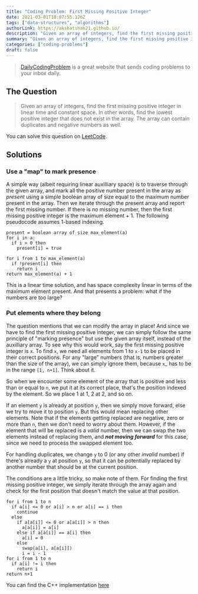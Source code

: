 ```yaml
---
title: "Coding Problem: First Missing Positive Integer"
date: 2021-03-01T18:07:55.126Z
tags: ["data-structures", "algorithms"]
authorLink: https://akshatshah21.github.io/
description: "Given an array of integers, find the first missing positive integer in linear time and constant space."
summary: "Given an array of integers, find the first missing positive integer in linear time and constant space."
categories: ["coding-problems"]
draft: false
---
```


> [DailyCodingProblem](https://www.dailycodingproblem.com/) is a great website that sends coding problems to your inbox daily.

## The Question

> Given an array of integers, find the first missing positive integer in linear time and constant space. In other words, find the lowest positive integer that does not exist in the array. The array can contain duplicates and negative numbers as well.

You can solve this question on [LeetCode](https://leetcode.com/problems/first-missing-positive).

## Solutions

### Use a "map" to mark presence

A simple way (albeit requiring linear auxilliary space) is to traverse through the given array, and mark all the positive number present in the array as _present_ using a simple boolean array of size equal to the maximum number present in the array. Then we iterate through the present array and report the first missing number. If there is no missing number, then the first missing positive integer is the maximum element + 1. The following pseudocode assumes 1-based indexing.

```
present = boolean array of size max_element(a)
for i in a:
  if i > 0 then
    present[i] = true

for i from 1 to max_element(a)
  if !present[i] then
    return i
return max_element(a) + 1
```

This is a linear time solution, and has space complexity linear in terms of the maximum element present. And that presents a problem: what if the numbers are too large?

### Put elements where they belong

The question mentions that we can modify the array in place! And since we have to find the first missing positive integer, we can simply follow the same principle of "marking presence" but use the given array itself, instead of the auxilliary array. To see why this would work, say the first missing positive integer is `x`. To find `x`, we need all elements from 1 to `x-1` to be placed in their correct positions. For any "large" numbers (that is, numbers greater than the size of the array), we can simply ignore them, because `x`\_ has to be in the range `[1, n+1]`. Think about it.

So when we encounter some element of the array that is positive and less than or equal to `n`, we put it at its correct place, that's the position indexed by the element. So we place 1 at 1, 2 at 2, and so on.

If an element `y` is already at position `y`, then we simply move forward, else we try to move it to position `y`. But this would mean replacing other elements. Note that if the elements getting replaced are negative, zero or more than `n`, then we don't need to worry about them. However, if the element that will be replaced is a _valid_ number, then we can swap the two elements instead of replacing them, and **_not moving forward_** for this case, since we need to process the swapped element too.

For handling duplicates, we change `y` to 0 (or any other _invalid_ number) if there's already a `y` at position `y`, so that it can be potentially replaced by another number that should be at the current position.

The conditions are a little tricky, so make note of them. For finding the first missing positive integer, we simply iterate through the array again and check for the first position that doesn't match the value at that position.

```
for i from 1 to n
  if a[i] <= 0 or a[i] > n or a[i] == i then
    continue
  else
    if a[a[i]] <= 0 or a[a[i]] > n then
      a[a[i]] = a[i]
    else if a[a[i]] == a[i] then
      a[i] = 0
    else
      swap(a[i], a[a[i]])
      i = i - 1
for i from 1 to n
  if a[i] != i then
    return i
return n+1
```

You can find the C++ implementation [here](https://github.com/akshatshah21/Data-Structures-and-Algorithms/blob/master/C%2B%2B/Arrays/First_Missing_Positive_Int.cpp)
